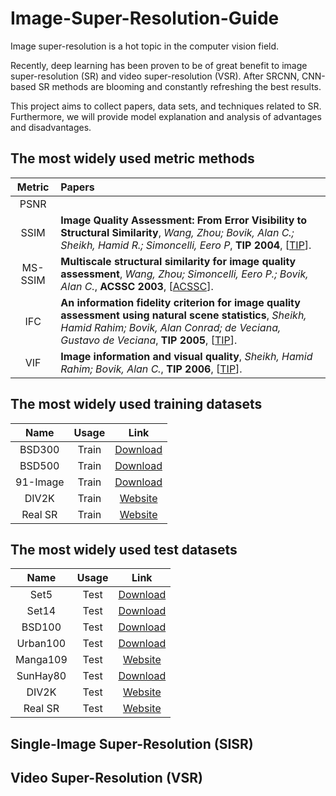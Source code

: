 # Image-Super-Resolution-Guide

Image super-resolution is a hot topic in the computer vision field.

Recently, deep learning has been proven to be of great benefit to image super-resolution (SR) and video super-resolution (VSR).  After SRCNN, CNN-based SR methods are blooming and constantly refreshing the best results.

 This project aims to collect papers, data sets, and techniques related to SR. Furthermore,  we will provide model explanation and analysis of advantages and disadvantages. 



## The most widely used metric methods

| Metric  | Papers                                                       |
| :-----: | :----------------------------------------------------------- |
|  PSNR   |                                                              |
|  SSIM   | **Image Quality Assessment: From Error Visibility to Structural Similarity**, *Wang, Zhou; Bovik, Alan C.; Sheikh, Hamid R.; Simoncelli, Eero P*, **TIP 2004**, [[TIP](https://ieeexplore.ieee.org/document/1284395)]. |
| MS-SSIM | **Multiscale structural similarity for image quality assessment**, *Wang, Zhou; Simoncelli, Eero P.; Bovik, Alan C.*, **ACSSC 2003**, [[ACSSC](https://ieeexplore.ieee.org/document/1292216)]. |
|   IFC   | **An information fidelity criterion for image quality assessment using natural scene statistics**, *Sheikh, Hamid Rahim; Bovik, Alan Conrad; de Veciana, Gustavo de Veciana*, **TIP 2005**, [[TIP](https://ieeexplore.ieee.org/document/1532311/)]. |
|   VIF   | **Image information and visual quality**, *Sheikh, Hamid Rahim; Bovik, Alan C.*, **TIP 2006**, [[TIP](https://ieeexplore.ieee.org/document/1576816)]. |




## The most widely used training datasets


|     Name     |   Usage    |                                                             Link                                            |
| :----------: | :--------: | :---------------------------------------------------------------------------------------------------------: | 
|    BSD300    |   Train    | [Download](https://www2.eecs.berkeley.edu/Research/Projects/CS/vision/grouping/segbench/BSDS300-images.tgz) |                                                        
|    BSD500    |   Train    | [Download](http://www.eecs.berkeley.edu/Research/Projects/CS/vision/grouping/BSR/BSR_bsds500.tgz)           |
|   91-Image   |   Train    | [Download](http://www.ifp.illinois.edu/~jyang29/codes/ScSR.rar)                                             |
|    DIV2K     |   Train    | [Website](https://data.vision.ee.ethz.ch/cvl/DIV2K/)                                                        |
|   Real SR    |   Train    | [Website](https://competitions.codalab.org/competitions/21439#participate)                                  |

## The most widely used test datasets


     
|     Name     |   Usage    |                                           Link                                      |   
| :----------: | :--------: | :---------------------------------------------------------------------------------: |
|     Set5     |    Test    | [Download](https://uofi.box.com/shared/static/kfahv87nfe8ax910l85dksyl2q212voc.zip) | 
|    Set14     |    Test    | [Download](https://uofi.box.com/shared/static/igsnfieh4lz68l926l8xbklwsnnk8we9.zip) |
|    BSD100    |    Test    | [Download](https://uofi.box.com/shared/static/qgctsplb8txrksm9to9x01zfa4m61ngq.zip) | 
|   Urban100   |    Test    | [Download](https://uofi.box.com/shared/static/65upg43jjd0a4cwsiqgl6o6ixube6klm.zip) |
|   Manga109   |    Test    | [Website](http://www.manga109.org/ja/index.html)                                    |                                                        |
|   SunHay80   |    Test    | [Download](https://uofi.box.com/shared/static/rirohj4773jl7ef752r330rtqw23djt8.zip) | 
|    DIV2K     |    Test    | [Website](https://data.vision.ee.ethz.ch/cvl/DIV2K/)                                |             
|   Real SR    |    Test    | [Website](https://competitions.codalab.org/competitions/21439#participate)          |  



## Single-Image Super-Resolution (SISR)







## Video Super-Resolution (VSR)
